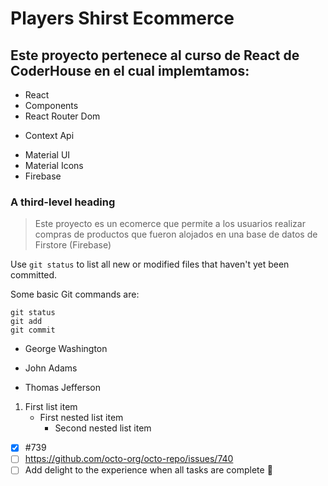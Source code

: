 # Players Shirst Ecommerce
## Este proyecto pertenece al curso de React de CoderHouse en el cual implemtamos: 

* React
* Components
* React Router Dom
+ Context Api
* Material UI
* Material Icons
* Firebase

### A third-level heading

> Este proyecto es un ecomerce que permite a los usuarios realizar compras de productos que fueron alojados en una base de datos de Firstore (Firebase)

Use `git status` to list all new or modified files that haven't yet been committed.

Some basic Git commands are:
```
git status
git add
git commit
```


- George Washington
* John Adams
+ Thomas Jefferson

1. First list item
   - First nested list item
     - Second nested list item
    
- [x] #739
- [ ] https://github.com/octo-org/octo-repo/issues/740
- [ ] Add delight to the experience when all tasks are complete :tada:
